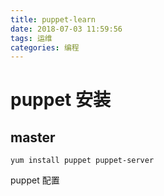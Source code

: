 ```yaml
---
title: puppet-learn
date: 2018-07-03 11:59:56
tags: 运维
categories: 编程
---
```


# puppet 安装

## master

```
yum install puppet puppet-server 
```

puppet 配置